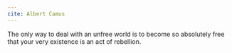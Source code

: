 ```yaml
---
cite: Albert Camus
---
```


The only way to deal with an unfree world is to become so absolutely free that your very existence is an act of rebellion.

